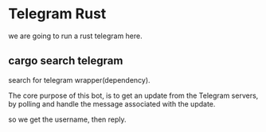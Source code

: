 # Telegram Rust

we are going to run a rust telegram here.

## cargo search telegram

search for telegram wrapper(dependency).

The core purpose of this bot, is to get an update from the Telegram servers, by polling and handle the message associated with the update.

so we get the username, then reply.
